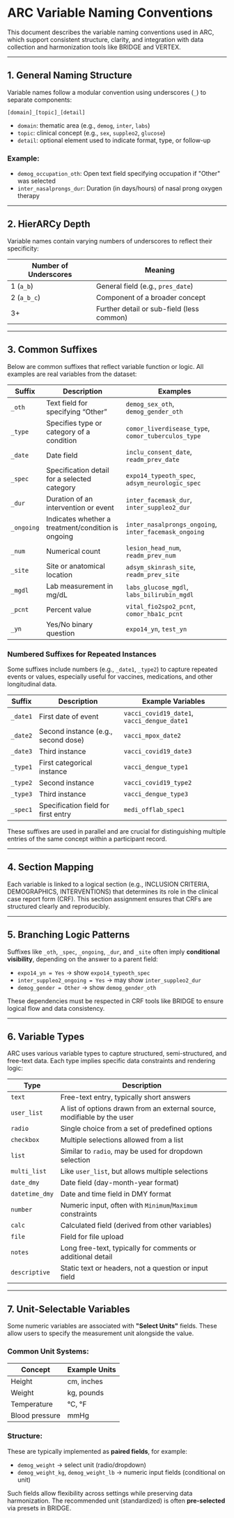 # ARC Variable Naming Conventions

This document describes the variable naming conventions used in ARC, which support consistent structure, clarity, and integration with data collection and harmonization tools like BRIDGE and VERTEX.

---

## 1. General Naming Structure

Variable names follow a modular convention using underscores (`_`) to separate components:

```
[domain]_[topic]_[detail]
```

- `domain`: thematic area (e.g., `demog`, `inter`, `labs`)
- `topic`: clinical concept (e.g., `sex`, `suppleo2`, `glucose`)
- `detail`: optional element used to indicate format, type, or follow-up

### Example:
- `demog_occupation_oth`: Open text field specifying occupation if "Other" was selected
- `inter_nasalprongs_dur`: Duration (in days/hours) of nasal prong oxygen therapy

---

## 2. HierARCy Depth

Variable names contain varying numbers of underscores to reflect their specificity:

| Number of Underscores | Meaning                                     |
|------------------------|---------------------------------------------|
| 1 (`a_b`)              | General field (e.g., `pres_date`)           |
| 2 (`a_b_c`)            | Component of a broader concept              |
| 3+                    | Further detail or sub-field (less common)   |

---

## 3. Common Suffixes

Below are common suffixes that reflect variable function or logic. All examples are real variables from the dataset:

| Suffix   | Description                                               | Examples                                          |
|----------|-----------------------------------------------------------|---------------------------------------------------|
| `_oth`   | Text field for specifying “Other”                         | `demog_sex_oth`, `demog_gender_oth`               |
| `_type`  | Specifies type or category of a condition                 | `comor_liverdisease_type`, `comor_tuberculos_type`|
| `_date`  | Date field                                                | `inclu_consent_date`, `readm_prev_date`           |
| `_spec`  | Specification detail for a selected category              | `expo14_typeoth_spec`, `adsym_neurologic_spec`    |
| `_dur`   | Duration of an intervention or event                      | `inter_facemask_dur`, `inter_suppleo2_dur`        |
| `_ongoing` | Indicates whether a treatment/condition is ongoing      | `inter_nasalprongs_ongoing`, `inter_facemask_ongoing` |
| `_num`   | Numerical count                                            | `lesion_head_num`, `readm_prev_num`               |
| `_site`  | Site or anatomical location                               | `adsym_skinrash_site`, `readm_prev_site`          |
| `_mgdl`  | Lab measurement in mg/dL                                  | `labs_glucose_mgdl`, `labs_bilirubin_mgdl`        |
| `_pcnt`  | Percent value                                              | `vital_fio2spo2_pcnt`, `comor_hba1c_pcnt`         |
| `_yn`    | Yes/No binary question                                    | `expo14_yn`, `test_yn`                            |

### Numbered Suffixes for Repeated Instances

Some suffixes include numbers (e.g., `_date1`, `_type2`) to capture repeated events or values, especially useful for vaccines, medications, and other longitudinal data.

| Suffix     | Description                                      | Example Variables                     |
|------------|--------------------------------------------------|----------------------------------------|
| `_date1`   | First date of event                              | `vacci_covid19_date1`, `vacci_dengue_date1` |
| `_date2`   | Second instance (e.g., second dose)              | `vacci_mpox_date2`                     |
| `_date3`   | Third instance                                   | `vacci_covid19_date3`                  |
| `_type1`   | First categorical instance                       | `vacci_dengue_type1`                   |
| `_type2`   | Second instance                                  | `vacci_covid19_type2`                  |
| `_type3`   | Third instance                                   | `vacci_dengue_type3`                   |
| `_spec1`   | Specification field for first entry              | `medi_offlab_spec1`                    |

These suffixes are used in parallel and are crucial for distinguishing multiple entries of the same concept within a participant record.

---

## 4. Section Mapping

Each variable is linked to a logical section (e.g., INCLUSION CRITERIA, DEMOGRAPHICS, INTERVENTIONS) that determines its role in the clinical case report form (CRF). This section assignment ensures that CRFs are structured clearly and reproducibly.

---

## 5. Branching Logic Patterns

Suffixes like `_oth`, `_spec`, `_ongoing`, `_dur`, and `_site` often imply **conditional visibility**, depending on the answer to a parent field:

- `expo14_yn = Yes` → show `expo14_typeoth_spec`
- `inter_suppleo2_ongoing = Yes` → may show `inter_suppleo2_dur`
- `demog_gender = Other` → show `demog_gender_oth`

These dependencies must be respected in CRF tools like BRIDGE to ensure logical flow and data consistency.

---

## 6. Variable Types

ARC uses various variable types to capture structured, semi-structured, and free-text data. Each type implies specific data constraints and rendering logic:

| Type            | Description                                                                 |
|-----------------|-----------------------------------------------------------------------------|
| `text`          | Free-text entry, typically short answers                                    |
| `user_list`     | A list of options drawn from an external source, modifiable by the user     |
| `radio`         | Single choice from a set of predefined options                              |
| `checkbox`      | Multiple selections allowed from a list                                     |
| `list`          | Similar to `radio`, may be used for dropdown selection                      |
| `multi_list`    | Like `user_list`, but allows multiple selections                            |
| `date_dmy`      | Date field (day-month-year format)                                          |
| `datetime_dmy`  | Date and time field in DMY format                                           |
| `number`        | Numeric input, often with `Minimum`/`Maximum` constraints                   |
| `calc`          | Calculated field (derived from other variables)                             |
| `file`          | Field for file upload                                                       |
| `notes`         | Long free-text, typically for comments or additional detail                 |
| `descriptive`   | Static text or headers, not a question or input field                       |

---

## 7. Unit-Selectable Variables

Some numeric variables are associated with **"Select Units"** fields. These allow users to specify the measurement unit alongside the value.

### Common Unit Systems:

| Concept         | Example Units                    |
|-----------------|----------------------------------|
| Height          | cm, inches                       |
| Weight          | kg, pounds                       |
| Temperature     | °C, °F                           |
| Blood pressure  | mmHg                             |

### Structure:
These are typically implemented as **paired fields**, for example:

- `demog_weight` → select unit (radio/dropdown)
- `demog_weight_kg`, `demog_weight_lb` → numeric input fields (conditional on unit)

Such fields allow flexibility across settings while preserving data harmonization. The recommended unit (standardized) is often **pre-selected** via presets in BRIDGE.
